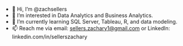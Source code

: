 - 👋 Hi, I’m @zachsellers
- 👀 I’m interested in Data Analytics and Business Analytics.
- 🌱 I’m currently learning SQL Server, Tableau, R, and data modeling.
- 📫 Reach me via email: sellers.zachary1@gmail.com or LinkedIn: linkedin.com/in/sellerszachary
